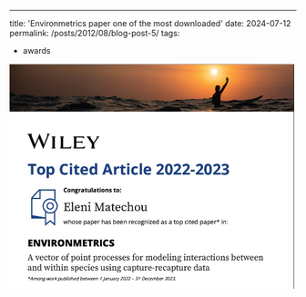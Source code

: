 ---
title: 'Environmetrics paper one of the most downloaded'
date: 2024-07-12
permalink: /posts/2012/08/blog-post-5/
tags:
  - awards

![certificate](/images/Screenshot-238.png)
